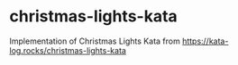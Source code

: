 # christmas-lights-kata
Implementation of Christmas Lights Kata
from https://kata-log.rocks/christmas-lights-kata

